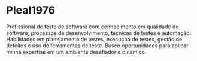 # Pleal1976

Profissional de teste de software com conhecimento em qualidade de software, processos de desenvolvimento, técnicas de testes e automação. Habilidades em planejamento de testes, execução de testes, gestão de defeitos e uso de ferramentas de teste. Busco oportunidades para aplicar minha expertise em um ambiente desafiador e dinâmico.
